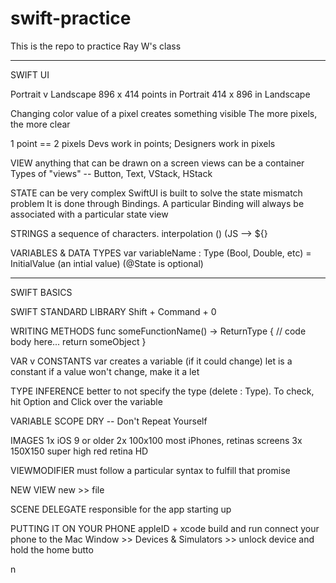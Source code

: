 # swift-practice

This is the repo to practice Ray W's class

------------------
SWIFT UI

Portrait v Landscape
896 x 414 points in Portrait
414 x 896 in Landscape 

Changing color value of a pixel creates something visible
The more pixels, the more clear

1 point == 2 pixels
Devs work in points; Designers work in pixels

VIEW
anything that can be drawn on a screen
views can be a container
Types of "views" -- Button, Text, VStack, HStack

STATE 
can be very complex
SwiftUI is built to solve the state mismatch problem
It is done through Bindings. A particular Binding will always be associated with a particular state view

STRINGS
a sequence of characters.  interpolation \() (JS --> ${}  

VARIABLES & DATA TYPES
var variableName : Type (Bool, Double, etc) = InitialValue (an intial value) (@State is optional)

------------------
SWIFT BASICS

SWIFT STANDARD LIBRARY
Shift + Command + 0 

WRITING METHODS
func someFunctionName() -> ReturnType { 
	// code body here... 
	return someObject
}

VAR v CONSTANTS
var creates a variable (if it could change)
let is a constant
if a value won't change, make it a let

TYPE INFERENCE
better to not specify the type (delete : Type). To check, hit Option and Click over the variable

VARIABLE SCOPE
DRY -- Don't Repeat Yourself

IMAGES
1x iOS 9 or older
2x 100x100 most iPhones, retinas screens
3x 150X150 super high red retina HD

VIEWMODIFIER
must follow a particular syntax to fulfill that promise

NEW VIEW
new >> file

SCENE DELEGATE
responsible for the app starting up

PUTTING IT ON YOUR PHONE
appleID + xcode
build and run
connect your phone to the Mac
Window >> Devices & Simulators >> 
unlock device and hold the home butto


n
